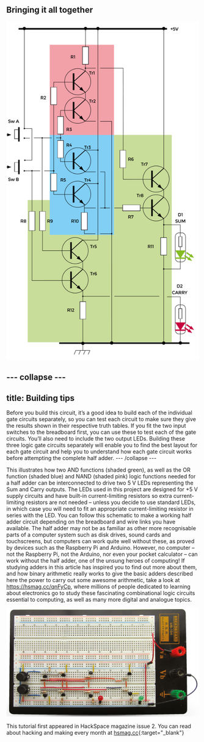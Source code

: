 ## Bringing it all together

![Final Circuit](images/fig7.png)

--- collapse ---
---
title: Building tips
---
Before you build this circuit, it’s a good idea to build each of the individual gate circuits separately, so you can test each circuit to make sure they give the results shown in their respective truth tables. If you fit the two input switches to the breadboard first, you can use these to test each of the gate circuits. You’ll also need to include the two output LEDs. Building these three logic gate circuits separately will enable you to find the best layout for each gate circuit and help you to understand how each gate circuit works before attempting the complete half adder. 
--- /collapse ---

This illustrates how two AND functions (shaded green), as well as the OR function (shaded blue) and NAND (shaded pink) logic functions needed for a half adder can be interconnected to drive two 5 V LEDs representing the Sum and Carry outputs. The LEDs used in this project are designed for +5 V supply circuits and have built-in current-limiting resistors so extra current-limiting resistors are not needed – unless you decide to use standard LEDs, in which case you will need to fit an appropriate current-limiting resistor in series with the LED. You can follow this schematic to make a working half adder circuit depending on the breadboard and wire links you have available. The half adder may not be as familiar as other more recognisable parts of a computer system such as disk drives, sound cards and touchscreens, but computers can work quite well without these, as proved by devices such as the Raspberry Pi and Arduino. However, no computer – not the Raspberry Pi, not the Arduino, nor even your pocket calculator – can work without the half adder, one of the unsung heroes of computing! If studying adders in this article has inspired you to find out more about them, and how binary arithmetic really works to give the basic adders described here the power to carry out some awesome arithmetic, take a look at <https://hsmag.cc/qnFyCp>, where millions of people dedicated to learning about electronics go to study these fascinating combinational logic circuits essential to computing, as well as many more digital and analogue topics. 

![Finished](images/main.png)

This tutorial first appeared in HackSpace magazine issue 2. You can read about hacking and making every month at [hsmag.cc](https://hsmag.cc){:target="_blank"}